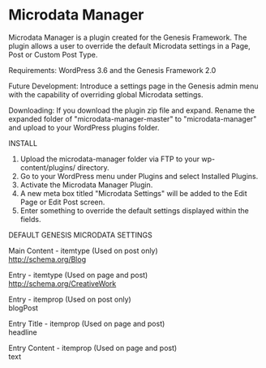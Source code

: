 Microdata Manager
=================

Microdata Manager is a plugin created for the Genesis Framework. The plugin allows a user to override the default Microdata settings in a Page, Post or Custom Post Type.

Requirements: WordPress 3.6 and the Genesis Framework 2.0

Future Development: Introduce a settings page in the Genesis admin menu with the capability of overriding global Microdata settings.

Downloading: If you download the plugin zip file and expand. Rename the expanded folder of "microdata-manager-master" to "microdata-manager" and upload to your WordPress plugins folder.


INSTALL<br />

1. Upload the microdata-manager folder via FTP to your wp-content/plugins/ directory.<br />
2. Go to your WordPress menu under Plugins and select Installed Plugins.<br />
3. Activate the Microdata Manager Plugin.<br />
4. A new meta box titled "Microdata Settings" will be added to the Edit Page or Edit Post screen.<br />
5. Enter something to override the default settings displayed within the fields.<br />


DEFAULT GENESIS MICRODATA SETTINGS<br />

Main Content - itemtype (Used on post only)<br />
http://schema.org/Blog<br />

Entry - itemtype (Used on page and post)<br />
http://schema.org/CreativeWork<br />

Entry - itemprop (Used on post only)<br />
blogPost<br />

Entry Title - itemprop (Used on page and post)<br />
headline<br />

Entry Content - itemprop (Used on page and post)<br />
text<br />
